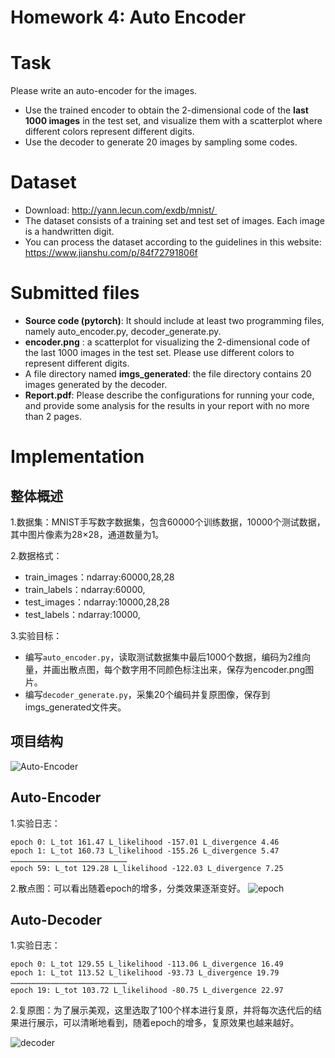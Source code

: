 # Homework 4: Auto Encoder
# Task
Please write an auto-encoder for the images.
* Use the trained encoder to obtain the 2-dimensional code of the **last 1000 images** in the test set, and visualize them with a scatterplot where different colors represent different digits.
* Use the decoder to generate 20 images by sampling some codes.

# Dataset
* Download:  http://yann.lecun.com/exdb/mnist/   
* The dataset consists of a training set and test set of images. Each image is a handwritten digit.
* You can process the dataset according to the guidelines in this website: https://www.jianshu.com/p/84f72791806f

# Submitted files
* **Source code (pytorch)**: It should include at least two programming files, namely auto_encoder.py,  decoder_generate.py. 
* **encoder.png** : a scatterplot for visualizing the 2-dimensional code of the last 1000 images in the test set. Please use different colors to represent different digits. 
* A file directory named **imgs_generated**: the file directory contains 20 images generated by the decoder.
* **Report.pdf**: Please describe the configurations for running your code, and provide some analysis for the results in your report with no more than 2 pages.

# Implementation

## 整体概述
1.数据集：MNIST手写数字数据集，包含60000个训练数据，10000个测试数据，其中图片像素为28×28，通道数量为1。

2.数据格式：
* train_images：ndarray:60000,28,28
* train_labels：ndarray:60000,
* test_images：ndarray:10000,28,28
* test_labels：ndarray:10000,

3.实验目标：
* 编写`auto_encoder.py`，读取测试数据集中最后1000个数据，编码为2维向量，并画出散点图，每个数字用不同颜色标注出来，保存为encoder.png图片。
* 编写`decoder_generate.py`，采集20个编码并复原图像，保存到imgs_generated文件夹。

## 项目结构
![Auto-Encoder](https://jrothschild.oss-cn-shanghai.aliyuncs.com/FDU_Course_ML/4.Auto%20Encoder/Auto-Encoder.png)

## Auto-Encoder
1.实验日志：

```
epoch 0: L_tot 161.47 L_likelihood -157.01 L_divergence 4.46
epoch 1: L_tot 160.73 L_likelihood -155.26 L_divergence 5.47
……………………………………………………………………
epoch 59: L_tot 129.28 L_likelihood -122.03 L_divergence 7.25
```

2.散点图：可以看出随着epoch的增多，分类效果逐渐变好。
![epoch](https://jrothschild.oss-cn-shanghai.aliyuncs.com/FDU_Course_ML/4.Auto%20Encoder/epoch.png)

## Auto-Decoder
1.实验日志：
```
epoch 0: L_tot 129.55 L_likelihood -113.06 L_divergence 16.49
epoch 1: L_tot 113.52 L_likelihood -93.73 L_divergence 19.79
……………………………………………………………………
epoch 19: L_tot 103.72 L_likelihood -80.75 L_divergence 22.97
```

2.复原图：为了展示美观，这里选取了100个样本进行复原，并将每次迭代后的结果进行展示，可以清晰地看到，随着epoch的增多，复原效果也越来越好。

![decoder](https://jrothschild.oss-cn-shanghai.aliyuncs.com/FDU_Course_ML/4.Auto%20Encoder/decoder.png)
